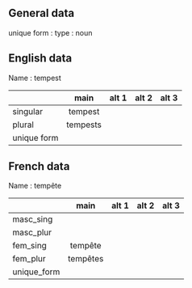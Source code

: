 ## General data

unique form :
type : noun

## English data

Name : tempest

|             |   main   | alt 1 | alt 2 | alt 3 |
| :---------- | :------: | :---: | :---: | ----- |
| singular    | tempest  |       |       |       |
| plural      | tempests |       |       |       |
| unique form |          |       |       |       |

## French data

Name : tempête

|             |   main   | alt 1 | alt 2 | alt 3 |
| :---------- | :------: | :---: | :---: | :---: |
| masc_sing   |          |       |       |       |
| masc_plur   |          |       |       |       |
| fem_sing    | tempête  |       |       |       |
| fem_plur    | tempêtes |       |       |       |
| unique_form |          |       |       |       |



